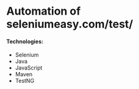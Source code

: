 # Automation of seleniumeasy.com/test/

#### Technologies:
* Selenium
* Java
* JavaScript
* Maven
* TestNG
